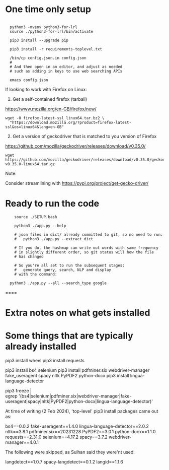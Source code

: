 
# One time only setup

```

  python3 -mvenv python3-for-lrl
  source ./python3-for-lrl/bin/activate

  pip3 install --upgrade pip

  pip3 install -r requirements-toplevel.txt

  /bin/cp config.json.in config.json
  #
  # And then open in an editor, and adjust as needed
  # such as adding in keys to use web searching APIs

  emacs config.json
```

If looking to work with Firefox on Linux:

1. Get a self-contained firefox (tarball)

  https://www.mozilla.org/en-GB/firefox/new/

    wget -O firefox-latest-ssl_linux64.tar.bz2 \
      "https://download.mozilla.org/?product=firefox-latest-ssl&os=linux64&lang=en-GB"
    
2. Get a version of geckodriver that is matched to you version of Firefox


  https://github.com/mozilla/geckodriver/releases/download/v0.35.0/
 
    wget https://github.com/mozilla/geckodriver/releases/download/v0.35.0/geckodriver-v0.35.0-linux64.tar.gz


Note:

Consider streamlining with
  https://pypi.org/project/get-gecko-driver/

# Ready to run the code

```
    source ./SETUP.bash

    python3 ./app.py --help

    # json files in dict/ already committed to git, so no need to run:
    #   python3 ./app.py --extract_dict

    # If you do, the hashmap can write out words with same frequency
    # in slightly different order, so git status will how the file
    # has changed

    # So you're all set to run the subsequent stages:
    #   generate query, search, NLP and display
    # with the command:

  python3 ./app.py --all --search_type google
```


====
####
# Extra notes on what gets installed
####

# Some things that are typically already installed
pip3 install wheel
pip3 install requests

pip3 install bs4 selenium
pip3 install pdfminer.six webdriver-manager fake_useragent spacy nltk PyPDF2 python-docx 
pip3 install lingua-language-detector

pip3 freeze | \
    egrep '(bs4|selenium|pdfminer.six|webdriver-manager|fake-useragent|spacy|nltk|PyPDF2|python-docx|lingua-language-detector)'


At time of writing (2 Feb 2024), 'top-level' pip3 install packages came out as:

  bs4==0.0.2
  fake-useragent==1.4.0
  lingua-language-detector==2.0.2
  nltk==3.8.1
  pdfminer.six==20231228
  PyPDF2==3.0.1
  python-docx==1.1.0
  requests==2.31.0
  selenium==4.17.2
  spacy==3.7.2
  webdriver-manager==4.0.1

The following were skipped, as Sulhan said they were'nt used:

langdetect==1.0.7
spacy-langdetect==0.1.2
langid==1.1.6
